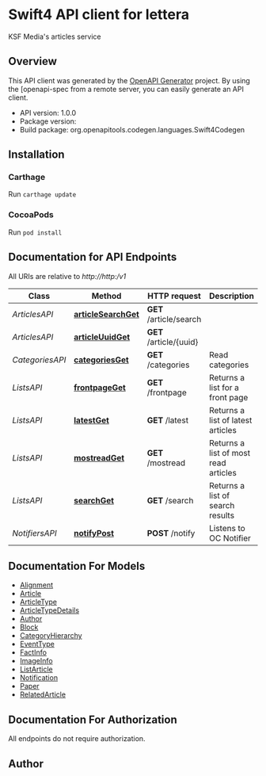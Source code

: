 # Swift4 API client for lettera

KSF Media's articles service

## Overview
This API client was generated by the [OpenAPI Generator](https://openapi-generator.tech) project.  By using the [openapi-spec from a remote server, you can easily generate an API client.

- API version: 1.0.0
- Package version: 
- Build package: org.openapitools.codegen.languages.Swift4Codegen

## Installation

### Carthage

Run `carthage update`

### CocoaPods

Run `pod install`

## Documentation for API Endpoints

All URIs are relative to *http://http:/v1*

Class | Method | HTTP request | Description
------------ | ------------- | ------------- | -------------
*ArticlesAPI* | [**articleSearchGet**](docs/ArticlesAPI.md#articlesearchget) | **GET** /article/search | 
*ArticlesAPI* | [**articleUuidGet**](docs/ArticlesAPI.md#articleuuidget) | **GET** /article/{uuid} | 
*CategoriesAPI* | [**categoriesGet**](docs/CategoriesAPI.md#categoriesget) | **GET** /categories | Read categories
*ListsAPI* | [**frontpageGet**](docs/ListsAPI.md#frontpageget) | **GET** /frontpage | Returns a list for a front page
*ListsAPI* | [**latestGet**](docs/ListsAPI.md#latestget) | **GET** /latest | Returns a list of latest articles
*ListsAPI* | [**mostreadGet**](docs/ListsAPI.md#mostreadget) | **GET** /mostread | Returns a list of most read articles
*ListsAPI* | [**searchGet**](docs/ListsAPI.md#searchget) | **GET** /search | Returns a list of search results
*NotifiersAPI* | [**notifyPost**](docs/NotifiersAPI.md#notifypost) | **POST** /notify | Listens to OC Notifier


## Documentation For Models

 - [Alignment](docs/Alignment.md)
 - [Article](docs/Article.md)
 - [ArticleType](docs/ArticleType.md)
 - [ArticleTypeDetails](docs/ArticleTypeDetails.md)
 - [Author](docs/Author.md)
 - [Block](docs/Block.md)
 - [CategoryHierarchy](docs/CategoryHierarchy.md)
 - [EventType](docs/EventType.md)
 - [FactInfo](docs/FactInfo.md)
 - [ImageInfo](docs/ImageInfo.md)
 - [ListArticle](docs/ListArticle.md)
 - [Notification](docs/Notification.md)
 - [Paper](docs/Paper.md)
 - [RelatedArticle](docs/RelatedArticle.md)


## Documentation For Authorization

 All endpoints do not require authorization.


## Author



